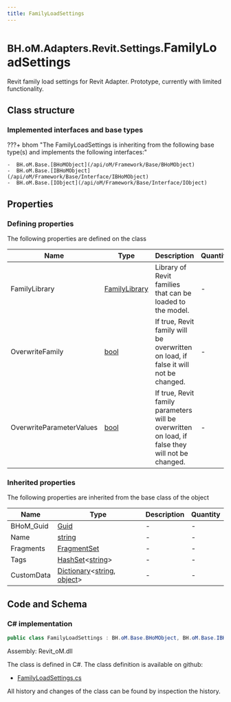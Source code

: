 ```yaml
---
title: FamilyLoadSettings
---
```


# <small>BH.oM.Adapters.Revit.Settings.</small>**FamilyLoadSettings**

Revit family load settings for Revit Adapter. Prototype, currently with limited functionality.

## Class structure

### Implemented interfaces and base types

???+ bhom "The FamilyLoadSettings is inheriting from the following base type(s) and implements the following interfaces:"

    -  BH.oM.Base.[BHoMObject](/api/oM/Framework/Base/BHoMObject)
    -  BH.oM.Base.[IBHoMObject](/api/oM/Framework/Base/Interface/IBHoMObject)
    -  BH.oM.Base.[IObject](/api/oM/Framework/Base/Interface/IObject)


## Properties



### Defining properties

The following properties are defined on the class

| Name             | Type             | Description      | Quantity         |
|------------------|------------------|------------------|------------------|
| FamilyLibrary | [FamilyLibrary](/api/oM/Adapter/Adapters/Revit/Misc/FamilyLibrary) | Library of Revit families that can be loaded to the model. | - |
| OverwriteFamily | [bool](https://learn.microsoft.com/en-us/dotnet/api/System.Boolean?view=netstandard-2.0) | If true, Revit family will be overwritten on load, if false it will not be changed. | - |
| OverwriteParameterValues | [bool](https://learn.microsoft.com/en-us/dotnet/api/System.Boolean?view=netstandard-2.0) | If true, Revit family parameters will be overwritten on load, if false they will not be changed. | - |


### Inherited properties
The following properties are inherited from the base class of the object

| Name             | Type             | Description      | Quantity         |
|------------------|------------------|------------------|------------------|
| BHoM_Guid | [Guid](https://learn.microsoft.com/en-us/dotnet/api/System.Guid?view=netstandard-2.0) | - | - |
| Name | [string](https://learn.microsoft.com/en-us/dotnet/api/System.String?view=netstandard-2.0) | - | - |
| Fragments | [FragmentSet](/api/oM/Framework/Base/FragmentSet) | - | - |
| Tags | [HashSet](https://learn.microsoft.com/en-us/dotnet/api/System.Collections.Generic.HashSet-1?view=netstandard-2.0)&lt;[string](https://learn.microsoft.com/en-us/dotnet/api/System.String?view=netstandard-2.0)&gt; | - | - |
| CustomData | [Dictionary](https://learn.microsoft.com/en-us/dotnet/api/System.Collections.Generic.Dictionary-2?view=netstandard-2.0)&lt;[string](https://learn.microsoft.com/en-us/dotnet/api/System.String?view=netstandard-2.0), [object](https://learn.microsoft.com/en-us/dotnet/api/System.Object?view=netstandard-2.0)&gt; | - | - |


## Code and Schema

### C# implementation

``` C# title="C#"
public class FamilyLoadSettings : BH.oM.Base.BHoMObject, BH.oM.Base.IBHoMObject, BH.oM.Base.IObject
```

Assembly: Revit_oM.dll

The class is defined in C#. The class definition is available on github:

- [FamilyLoadSettings.cs](https://github.com/BHoM/Revit_Toolkit/blob/develop/Revit_oM/Settings\FamilyLoadSettings.cs)

All history and changes of the class can be found by inspection the history.
